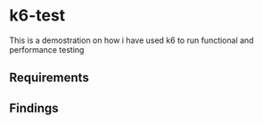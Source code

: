 # k6-test

This is a demostration on how i have used k6 to run functional and performance testing

## Requirements

## Findings